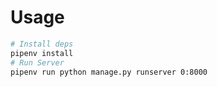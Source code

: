 # Usage
```sh
# Install deps
pipenv install
# Run Server
pipenv run python manage.py runserver 0:8000
```
